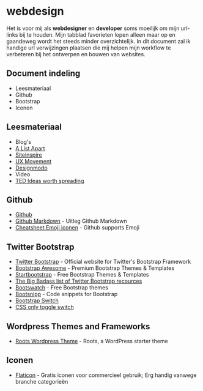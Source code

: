webdesign
=========

Het is voor mij als <strong>webdesigner</strong> en <strong>developer</strong> soms moeilijk om mijn url-links bij te houden. Mijn tabblad favorieten lopen alleen maar op en gaandeweg wordt het steeds minder overzichtelijk. In dit document zal ik handige url verwijzingen plaatsen die mij helpen mijn workflow te verbeteren bij het ontwerpen en bouwen van websites.

## Document indeling
* Leesmateriaal
* Github
* Bootstrap
* Iconen

##  Leesmateriaal
* Blog's
 * <a href="http://alistapart.com/">A List Apart</a>
 * <a href="http://www.siteinspire.com/">Siteinspire</a>
 * <a href="http://www.siteinspire.com/">UX Movement</a>
 * <a href="http://www.designmodo.com">Designmodo</a>
* Video
 * <a href="http://www.ted.com">TED Ideas worth spreading</a>

## Github
* <a href="https://github.com/">Github</a>
 * <a href="https://guides.github.com/features/mastering-markdown/">Github Markdown</a> - Uitleg Github Markdown
 * <a href="http://www.emoji-cheat-sheet.com/">Cheatsheet Emoji iconen</a> - Github supports Emoji

## Twitter Bootstrap
* <a href="http://www.getbootstrap.com">Twitter Bootstrap</a> - Official website for Twitter's Bootstrap Framework <br>
 * <a href="http://bootstrapawesome.com/">Bootstrap Awesome</a> - Premium Bootstrap Themes & Templates <br>
 * <a href="http://startbootstrap.com/">Startbootstrap</a> - Free Bootstrap Themes & Templates <br>
 * <a href="http://www.bootstraphero.com/the-big-badass-list-of-twitter-bootstrap-resources">The Big Badass list of Twitter  Bootstrap recources</a> <br>
 * <a href="http://bootswatch.com/">Bootswatch</a> - Free Bootstrap themes <br>
 * <a href="http://bootsnipp.com/">Bootsnipp</a> - Code snippets for Bootstrap <br>
 * <a href="http://www.bootstrap-switch.org/">Bootstrap Switch</a> <br>
 * <a href="http://www.simple10.com/code/2013/11/15/css-only-input-toggle-switch/">CSS only toggle switch</a> <br>

## Wordpress Themes and Frameworks
* <a href="http://roots.io/">Roots Wordpress Theme</a> - Roots, a WordPress starter theme

## Iconen
* <a href="http://www.flaticon.com/">Flaticon</a> - Gratis iconen voor commercieel gebruik; Erg handig vanwege branche categorieën
